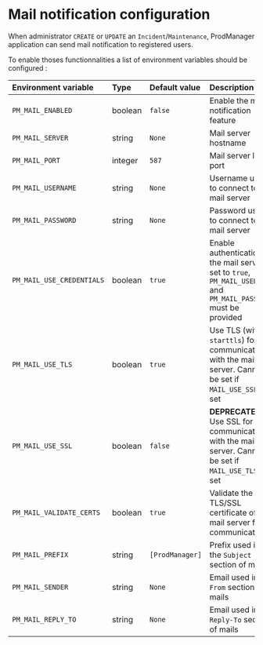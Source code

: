 # Mail notification configuration

When administrator `CREATE` or `UPDATE` an `Incident`/`Maintenance`, ProdManager application can send mail notification to registered users.

To enable thoses functionnalities a list of environment variables should be configured : 

| Environment variable | Type | Default value | Description |
|:---------------------|:-----|:--------------|:------------|
| `PM_MAIL_ENABLED`         | boolean | `false`         | Enable the mail notification feature |
| `PM_MAIL_SERVER`          | string  | `None`          | Mail server hostname |
| `PM_MAIL_PORT`            | integer | `587`           | Mail server listen port |
| `PM_MAIL_USERNAME`        | string  | `None`          | Username used to connect to the mail server |
| `PM_MAIL_PASSWORD`        | string  | `None`          | Password used to connect to the mail server |
| `PM_MAIL_USE_CREDENTIALS` | boolean | `true`          | Enable authentication to the mail server. If set to `true`, `PM_MAIL_USERNAME` and `PM_MAIL_PASSWORD` must be provided |
| `PM_MAIL_USE_TLS`         | boolean | `true`          | Use TLS (with `starttls`) for communications with the mail server. Cannot be set if `MAIL_USE_SSL` is set |
| `PM_MAIL_USE_SSL`         | boolean | `false`         | **DEPRECATED**. Use SSL for communications with the mail server. Cannot be set if `MAIL_USE_TLS` is set |
| `PM_MAIL_VALIDATE_CERTS`  | boolean | `true`          | Validate the TLS/SSL certificate of the mail server for communications |
| `PM_MAIL_PREFIX`             | string  | `[ProdManager]` | Prefix used in the `Subject` section of mails |
| `PM_MAIL_SENDER`          | string  | `None`          | Email used in the `From` section of mails |
| `PM_MAIL_REPLY_TO`           | string  | `None`          | Email used in the `Reply-To` section of mails |
